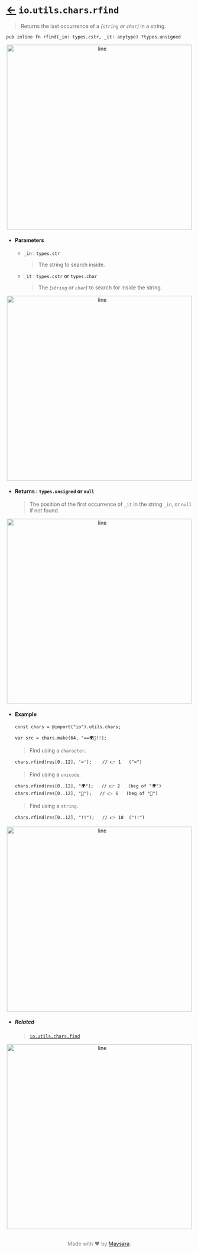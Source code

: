 # [←](../readme.md) `io`.`utils`.`chars`.`rfind`

> Returns the last occurrence of a _(`string` or `char`)_ in a string.

```zig
pub inline fn rfind(_in: types.cstr, _it: anytype) ?types.unsigned
```


<div align="center">
<img src="https://raw.githubusercontent.com/Super-ZIG/io/refs/heads/main/docs/dist/img/md/line.png" alt="line" style="width:500px;"/>
</div>

- #### Parameters

    - `_in` : `types.str`

        > The string to search inside.

    - `_it` : `types.cstr` or `types.char`

        > The _(`string` or `char`)_ to search for inside the string.


<div align="center">
<img src="https://raw.githubusercontent.com/Super-ZIG/io/refs/heads/main/docs/dist/img/md/line.png" alt="line" style="width:500px;"/>
</div>

- #### Returns : `types.unsigned` or `null`

    > The position of the first occurrence of `_it` in the string `_in`, or `null` if not found.

<div align="center">
<img src="https://raw.githubusercontent.com/Super-ZIG/io/refs/heads/main/docs/dist/img/md/line.png" alt="line" style="width:500px;"/>
</div>

- #### Example

    ```zig
    const chars = @import("io").utils.chars;
    ```

    ```zig
    var src = chars.make(64, "==🌍🌟!!);
    ```

    > Find using a `character`.

    ```zig
    chars.rfind(res[0..12], '=');    // 👉 1   ("=")
    ```

    > Find using a `unicode`.

    ```zig
    chars.rfind(res[0..12], "🌍");   // 👉 2   (beg of "🌍")
    chars.rfind(res[0..12], "🌟");   // 👉 6   (beg of "🌟")
    ```

    > Find using a `string`.

    ```zig
    chars.rfind(res[0..12], "!!");   // 👉 10  ("!!")
    ```

<div align="center">
<img src="https://raw.githubusercontent.com/Super-ZIG/io/refs/heads/main/docs/dist/img/md/line.png" alt="line" style="width:500px;"/>
</div>

- ##### Related

  > [`io.utils.chars.find`](./find.md)

<div align="center">
<img src="https://raw.githubusercontent.com/Super-ZIG/io/refs/heads/main/docs/dist/img/md/line.png" alt="line" style="width:500px;"/>
</div>

<p align="center" style="color:grey;"><br />Made with ❤️ by <a href="http://github.com/maysara-elshewehy" target="blank">Maysara</a>.</p>